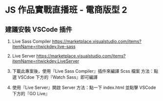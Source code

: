 # JS 作品實戰直播班 - 電商版型 2

## 建議安裝 VSCode 插件
1. Live Sass Compiler
https://marketplace.visualstudio.com/items?itemName=ritwickdey.live-sass
2. Live Server
https://marketplace.visualstudio.com/items?itemName=ritwickdey.LiveServer

2. 下載此專案後，使用『Live Sass Compiler』插件來編譯 Scss 檔案
方法：點選 VSCdoe 下方的『Watch Sass』即可編譯

3. 使用『Live Server』開啟 Server
方法：點一下 index.html 並點擊 VSCode 下方的『GO Live』